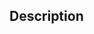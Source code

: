 <!--- Provide a general summary of your changes in the Title above -->

## Description
<!--- Your name : -->
<!--- Your email address : -->
<!--- Name of problem solved : -->
<!--- Link to the problem : -->
